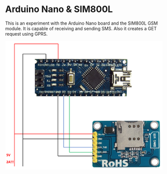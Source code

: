 # Arduino Nano & SIM800L

This is an experiment with the Arduino Nano board and the SIM800L GSM module. It is capable of receiving and sending SMS. Also it creates a GET request using GPRS.

![alt text](https://github.com/DmitryLapshov/sim800lv2demo01/blob/main/ArduinoNanoSIM800L.png)
